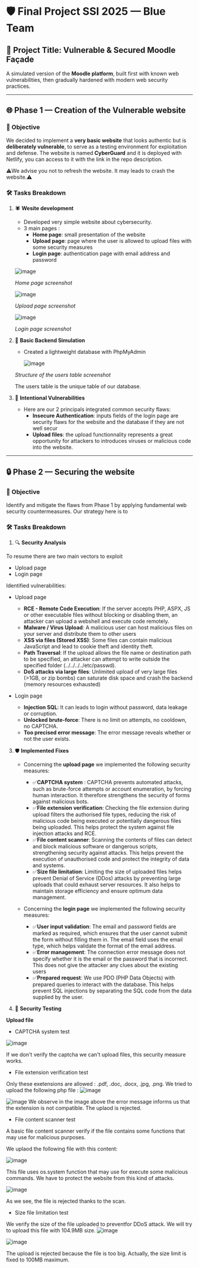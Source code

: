 # 🛡️ Final Project SSI 2025 — Blue Team

## 🎯 Project Title: Vulnerable & Secured Moodle Façade

A simulated version of the **Moodle platform**, built first with known web vulnerabilities, then gradually hardened with modern web security practices.

---

## 🌐 Phase 1 — Creation of the Vulnerable website

### 🧪 Objective
We decided to implement a **very basic website** that looks authentic but is **deliberately vulnerable**, to serve as a testing environment for exploitation and defense. The website is named **CyberGuard** and it is deployed with Netlify, you can access to it with the link in the repo description.

⚠️​We advise you not to refresh the website. It may leads to crash the website.⚠️​

### 🛠️ Tasks Breakdown

1. 🕷️ **Wesite development**
   - Developed very simple website about cybersecurity.
   - 3 main pages :
        - **Home page**: small presentation of the website
        - **Upload page**: page where the user is allowed to upload files with some security measures
        - **Login page**: authentication page with email address and password
    
   ![image](https://github.com/user-attachments/assets/be7529f3-fe32-49c2-8386-923346a1826a)

   *Home page screenshot*

   ![image](https://github.com/user-attachments/assets/4823154a-4718-4420-84d2-aefab5051aa1)

   *Upload page screenshot*
   
   ![image](https://github.com/user-attachments/assets/3ab85600-f3fb-4253-b4b2-3326737fe53a)
   
   *Login page screenshot*
2. 🔧 **Basic Backend Simulation**
   - Created a lightweight database with PhpMyAdmin
  
     ![image](https://github.com/user-attachments/assets/aebf6280-33aa-4d38-9081-955c5b5c14dd)

   *Structure of the users table screenshot*

   The users table is the unique table of our database.

3. 🚨 **Intentional Vulnerabilities**
   - Here are our 2 principals integrated common security flaws:
     - **Insecure Authentication**: inputs fields of the login page are security flaws for the website and the database if they are not well secur
     - **Upload files**: the upload functionnality represents a great opportunity for attackers to introduces viruses or malicious code into the website.
       
---

## 🔒 Phase 2 — Securing the website

### 🧠 Objective
Identify and mitigate the flaws from Phase 1 by applying fundamental web security countermeasures. Our strategy here is to 

### 🛠️ Tasks Breakdown

1. 🔍 **Security Analysis**
   
To resume there are two main vectors to exploit
   - Upload page
   - Login page
     
Identified vulnerabilities:
   - Upload page
      - **RCE - Remote Code Execution**: If the server accepts PHP, ASPX, JS or other executable files without blocking or disabling them, an attacker can upload a webshell and execute code remotely.
      - **Malware / Virus Upload**: A malicious user can host malicious files on your server and distribute them to other users
      - **XSS via files (Stored XSS)**: Some files can contain malicious JavaScript and lead to cookie theft and identity theft.
      - **Path Traversal**: If the upload allows the file name or destination path to be specified, an attacker can attempt to write outside the specified folder (../../../../etc/passwd).
      - **DoS attacks via large files**: Unlimited upload of very large files (>1GB, or zip bombs) can saturate disk space and crash the backend (memory resources exhausted)
      
   - Login page
      - **Injection SQL**: It can leads to login without password, data leakage or corruption.
      - **Unlocked brute-force**: There is no limit on attempts, no cooldown, no CAPTCHA.
      - **Too precised error message**: The error message reveals whether or not the user exists.

3. 🛡️ **Implemented Fixes**
   - Concerning the **upload page** we implemented the following security measures:
     
        - ​✅​**CAPTCHA system** : CAPTCHA prevents automated attacks, such as brute-force attempts or account enumeration, by forcing human interaction. It therefore strengthens the security of forms against malicious bots.
        - ✅​**File extension verification**: Checking the file extension during upload filters the authorised file types, reducing the risk of malicious code being executed or potentially dangerous files being uploaded. This helps protect the system against file injection attacks and RCE.
        - ✅​**File content scanner**: Scanning the contents of files can detect and block malicious software or dangerous scripts, strengthening security against attacks. This helps prevent the execution of unauthorised code and protect the integrity of data and systems.
        - ✅​**Size file limitation**: Limiting the size of uploaded files helps prevent Denial of Service (DDos) attacks by preventing large uploads that could exhaust server resources. It also helps to maintain storage efficiency and ensure optimum data management.
    
   - Concerning the **login page** we implemented the following security measures:
        - ✅**User input validation**: The email and password fields are marked as required, which ensures that the user cannot submit the form without filling them in. The email field uses the email type, which helps validate the format of the email address.
        - ✅**Error management**: The connection error message does not specify whether it is the email or the password that is incorrect. This does not give the attacker any clues about the existing users
        - ✅**Prepared request**: We use PDO (PHP Data Objects) with prepared queries to interact with the database. This helps prevent SQL injections by separating the SQL code from the data supplied by the user.
          
4. 🧪 **Security Testing**

**Upload file**

   - CAPTCHA system test
          
![image](https://github.com/user-attachments/assets/4fe3a2df-21d4-4ffa-a65b-8632e463e255)

If we don't verify the captcha we can't upload files, this security measure works.

   - File extension verification test

Only these exetensions are allowed : .pdf, .doc, .docx, .jpg, .png. We tried to upload the following php file :
![image](https://github.com/user-attachments/assets/0bae4551-599b-434d-9afb-147ebe7cb0c9)

![image](https://github.com/user-attachments/assets/9a3e090f-7d0f-46e9-a016-2ddc86fc194a)
We observe in the image above the error message informs us that the extension is not compatible. The uplaod is rejected.

   - File content scanner test
     
A basic file content scanner verify if the file contains some functions that may use for malicious purposes.

We uplaod the following file with this content:

![image](https://github.com/user-attachments/assets/c2ff4353-1b70-4a75-8b14-ab599222bd96)

This file uses os.system function that may use for execute some malicious commands. We have to protect the website from this kind of attacks. 

![image](https://github.com/user-attachments/assets/8c08e3f2-7592-4e1f-b70d-0c1f7cfb18e2)

As we see, the file is rejected thanks to the scan.

   - Size file limitation test

We verify the size of the file uploaded to preventfor DDoS attack. We will try to upload this file with 104.9MB size.
![image](https://github.com/user-attachments/assets/0b9961a3-ecee-478f-93de-767776daf562)

![image](https://github.com/user-attachments/assets/01eebe02-eb40-4c25-863a-1932137a5940)

The upload is rejected because the file is too big. Actually, the size limit is fixed to 100MB maximum.





